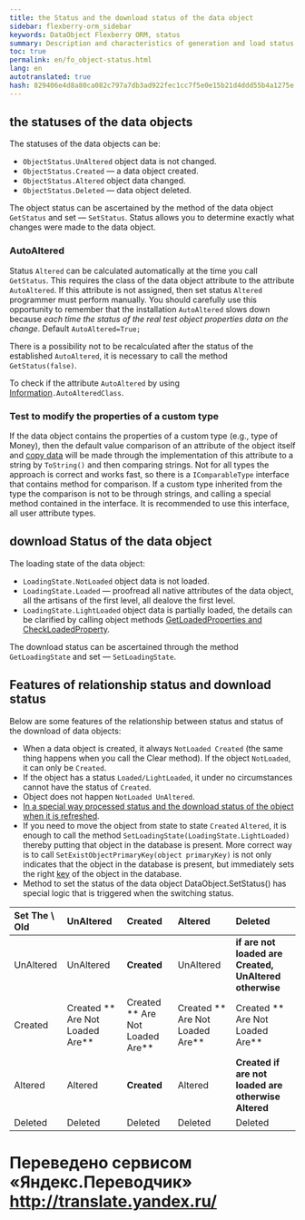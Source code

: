```yaml
--- 
title: the Status and the download status of the data object 
sidebar: flexberry-orm_sidebar 
keywords: DataObject Flexberry ORM, status 
summary: Description and characteristics of generation and load status data objects 
toc: true 
permalink: en/fo_object-status.html 
lang: en 
autotranslated: true 
hash: 829406e4d8a80ca082c797a7db3ad922fec1cc7f5e0e15b21d4ddd55b4a1275e 
--- 
```


## the statuses of the data objects 

The statuses of the data objects can be: 

* `ObjectStatus.UnAltered` object data is not changed. 
* `ObjectStatus.Created` — a data object created. 
* `ObjectStatus.Altered` object data changed. 
* `ObjectStatus.Deleted` — data object deleted. 

The object status can be ascertained by the method of the data object `GetStatus` and set — `SetStatus`. Status allows you to determine exactly what changes were made to the data object. 

### AutoAltered 

Status `Altered` can be calculated automatically at the time you call `GetStatus`. This requires the class of the data object attribute to the attribute `AutoAltered`. If this attribute is not assigned, then set status `Altered` programmer must perform manually. You should carefully use this opportunity to remember that the installation `AutoAltered` slows down because *each time the status of the real test object properties data on the change*. Default `AutoAltered=True;` 

There is a possibility not to be recalculated after the status of the established `AutoAltered`, it is necessary to call the method `GetStatus(false)`. 

To check if the attribute `AutoAltered` by using [Information](fo_methods-class-information.html)`.AutoAlteredClass`. 

### Test to modify the properties of a custom type 

If the data object contains the properties of a custom type (e.g., type of Money), then the default value comparison of an attribute of the object itself and [copy data](fo_data-object-copy.html) will be made through the implementation of this attribute to a string by `ToString()` and then comparing strings. Not for all types the approach is correct and works fast, so there is a `IComparableType` interface that contains method for comparison. If a custom type inherited from the type the comparison is not to be through strings, and calling a special method contained in the interface. It is recommended to use this interface, all user attribute types. 

## download Status of the data object 

The loading state of the data object: 

* `LoadingState.NotLoaded` object data is not loaded. 
* `LoadingState.Loaded` — proofread all native attributes of the data object, all the artisans of the first level, all dealove the first level. 
* `LoadingState.LightLoaded` object data is partially loaded, the details can be clarified by calling object methods [GetLoadedProperties and CheckLoadedProperty](fo_definition-loaded-properties.html). 

The download status can be ascertained through the method `GetLoadingState` and set — `SetLoadingState`. 

## Features of relationship status and download status 

Below are some features of the relationship between status and status of the download of data objects: 

* When a data object is created, it always `NotLoaded Created` (the same thing happens when you call the Clear method). If the object `NotLoaded`, it can only be `Created`. 
* If the object has a status `Loaded/LightLoaded`, it under no circumstances cannot have the status of `Created`. 
* Object does not happen `NotLoaded UnAltered`. 
* [In a special way processed status and the download status of the object when it is refreshed](fo_processing-status-condition-load.html). 
* If you need to move the object from state to state `Created` `Altered`, it is enough to call the method `SetLoadingState(LoadingState.LightLoaded)` thereby putting that object in the database is present. More correct way is to call `SetExistObjectPrimaryKey(object primaryKey)` is not only indicates that the object in the database is present, but immediately sets the right [key](fo_primary-keys-objects.html) of the object in the database. 
* Method to set the status of the data object DataObject.SetStatus() has special logic that is triggered when the switching status. 

| **Set The \ Old** | UnAltered | Created | Altered | Deleted| 
|:---------------|:---------------|:---------------|:---------------|:--------------- 
| UnAltered | UnAltered | **Created** | UnAltered | **if are not loaded are Created, UnAltered otherwise**| 
| Created | Created ** Are Not Loaded Are** | Created ** Are Not Loaded Are** | Created ** Are Not Loaded Are** | Created ** Are Not Loaded Are**| 
| Altered| Altered | **Created** | Altered | **Created if are not loaded are otherwise Altered**| 
| Deleted | Deleted | Deleted | Deleted | Deleted|


 # Переведено сервисом «Яндекс.Переводчик» http://translate.yandex.ru/